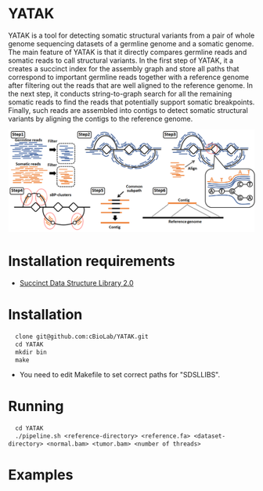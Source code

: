 # YATAK
YATAK is a tool for detecting somatic structural variants from a pair of whole genome sequencing datasets of a germline genome and a somatic genome. The main feature of YATAK is that it directly compares germline reads and somatic reads to call structural variants.
In the first step of YATAK, it a creates a succinct index for the assembly graph and store all paths that correspond to important germline reads together with a reference genome after filtering out the reads that are well aligned to the reference genome. In the next step, it conducts string-to-graph search for all the remaining somatic reads to find the reads that potentially support somatic breakpoints. Finally, such reads are assembled into contigs to detect somatic structural variants by aligning the contigs to the reference genome.

<img src="https://github.com/cBioLab/YATAK/blob/master/figure2.png"
width=800/>

# Installation requirements
* [Succinct Data Structure Library 2.0](https://github.com/simongog/sdsl-lite)

# Installation

      clone git@github.com:cBioLab/YATAK.git
      cd YATAK
      mkdir bin
      make

* You need to edit Makefile to set correct paths for "SDSLLIBS".
# Running

      cd YATAK
      ./pipeline.sh <reference-directory> <reference.fa> <dataset-directory> <normal.bam> <tumor.bam> <number of threads>
      
# Examples
